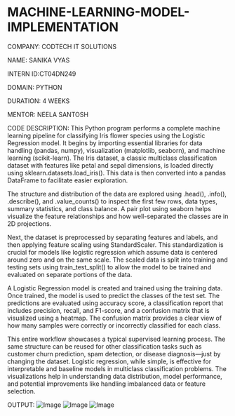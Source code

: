 # MACHINE-LEARNING-MODEL-IMPLEMENTATION

COMPANY: CODTECH IT SOLUTIONS 

NAME: SANIKA VYAS 

INTERN ID:CT04DN249 

DOMAIN: PYTHON 

DURATION: 4 WEEKS 

MENTOR: NEELA SANTOSH

CODE DESCRIPTION:
This Python program performs a complete machine learning pipeline for classifying Iris flower species using the Logistic Regression model. It begins by importing essential libraries for data handling (pandas, numpy), visualization (matplotlib, seaborn), and machine learning (scikit-learn). The Iris dataset, a classic multiclass classification dataset with features like petal and sepal dimensions, is loaded directly using sklearn.datasets.load_iris(). This data is then converted into a pandas DataFrame to facilitate easier exploration.

The structure and distribution of the data are explored using .head(), .info(), .describe(), and .value_counts() to inspect the first few rows, data types, summary statistics, and class balance. A pair plot using seaborn helps visualize the feature relationships and how well-separated the classes are in 2D projections.

Next, the dataset is preprocessed by separating features and labels, and then applying feature scaling using StandardScaler. This standardization is crucial for models like logistic regression which assume data is centered around zero and on the same scale. The scaled data is split into training and testing sets using train_test_split() to allow the model to be trained and evaluated on separate portions of the data.

A Logistic Regression model is created and trained using the training data. Once trained, the model is used to predict the classes of the test set. The predictions are evaluated using accuracy score, a classification report that includes precision, recall, and F1-score, and a confusion matrix that is visualized using a heatmap. The confusion matrix provides a clear view of how many samples were correctly or incorrectly classified for each class.

This entire workflow showcases a typical supervised learning process. The same structure can be reused for other classification tasks such as customer churn prediction, spam detection, or disease diagnosis—just by changing the dataset. Logistic regression, while simple, is effective for interpretable and baseline models in multiclass classification problems. The visualizations help in understanding data distribution, model performance, and potential improvements like handling imbalanced data or feature selection.

OUTPUT:
![Image](https://github.com/user-attachments/assets/b98811eb-646d-4f57-bec0-1855f35747b2)
![Image](https://github.com/user-attachments/assets/4d3d0798-40f6-47d7-8106-4c8ace25f07f)
![Image](https://github.com/user-attachments/assets/23453b12-6361-464d-9710-07e6d854f00b)
